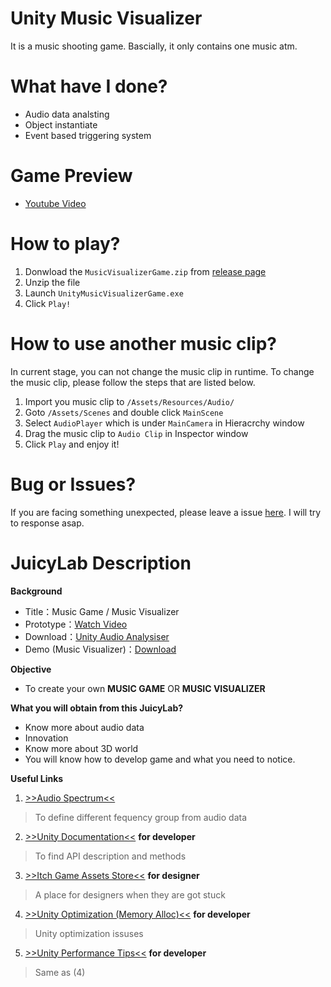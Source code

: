 # Unity Music Visualizer
It is a music shooting game.
Bascially, it only contains one music atm.

# What have I done?
- Audio data analsting
- Object instantiate
- Event based triggering system

# Game Preview
- [Youtube Video](https://youtu.be/iHtHIQcC1qA)

# How to play?
1. Donwload the `MusicVisualizerGame.zip` from [release page](https://github.com/Aa22041100/Unity-Music-Visualizer/releases)
2. Unzip the file
3. Launch `UnityMusicVisualizerGame.exe`
4. Click `Play!`

# How to use another music clip?
In current stage, you can not change the music clip in runtime. To change the music clip, please follow the steps that are listed below.
1. Import you music clip to `/Assets/Resources/Audio/`
2. Goto `/Assets/Scenes` and double click `MainScene`
3. Select `AudioPlayer` which is under `MainCamera` in Hieracrchy window
4. Drag the music clip to `Audio Clip` in Inspector window
5. Click `Play` and enjoy it!

# Bug or Issues?
If you are facing something unexpected, please leave a issue [here](https://github.com/Aa22041100/Unity-Music-Visualizer/issues). I will try to response asap.

# JuicyLab Description

**Background**
- Title：Music Game / Music Visualizer
- Prototype：[Watch Video](https://photos.app.goo.gl/bw5BmZibt8YwjF5U2)
- Download：[Unity Audio Analysiser](https://gist.github.com/Aa22041100/941211c29d7298f5c669b184f89ed93d)
- Demo (Music Visualizer)：[Download](https://drive.google.com/file/d/1BZuKzZDfvG5xBy8qRouXjKsovfD0vu9j/view?usp=sharing)

**Objective**
- To create your own **MUSIC GAME** OR **MUSIC VISUALIZER**

**What you will obtain from this JuicyLab?**
- Know more about audio data
- Innovation
- Know more about 3D world
- You will know how to develop game and what you need to notice.

**Useful Links**
1. [>>Audio Spectrum<<](https://www.teachmeaudio.com/mixing/techniques/audio-spectrum)
> To define different fequency group from audio data
2. [>>Unity Documentation<<](https://docs.unity3d.com/Manual/index.html) **for developer**
> To find API description and methods
3. [>>Itch Game Assets Store<<](https://itch.io/) **for designer**
> A place for designers when they are got stuck
4. [>>Unity Optimization (Memory Alloc)<<](https://gist.github.com/mandarinx/9ea91ed42f5e82bb7b83) **for developer**
> Unity optimization issuses
5. [>>Unity Performance Tips<<](http://www.somasim.com/blog/2015/04/csharp-memory-and-performance-tips-for-unity/) **for developer**
> Same as (4)
